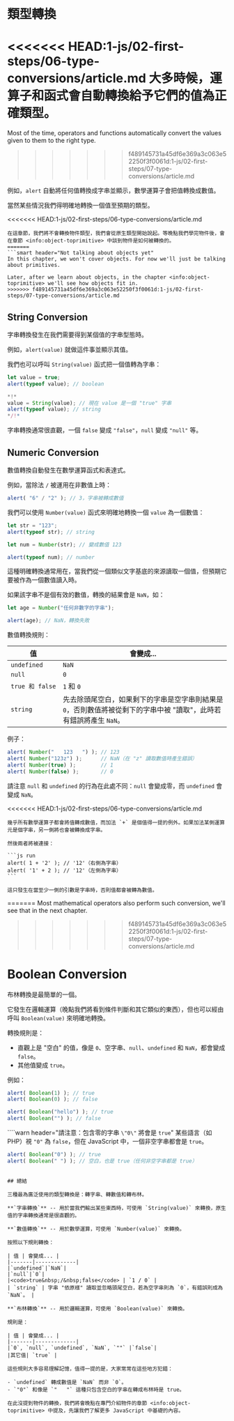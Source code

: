 # 類型轉換

<<<<<<< HEAD:1-js/02-first-steps/06-type-conversions/article.md
大多時候，運算子和函式會自動轉換給予它們的值為正確類型。
=======
Most of the time, operators and functions automatically convert the values given to them to the right type.
>>>>>>> f489145731a45df6e369a3c063e52250f3f0061d:1-js/02-first-steps/07-type-conversions/article.md

例如，`alert` 自動將任何值轉換成字串並顯示，數學運算子會把值轉換成數值。

當然某些情況我們得明確地轉換一個值至預期的類型。

<<<<<<< HEAD:1-js/02-first-steps/06-type-conversions/article.md
```smart header="還沒開始談到物件類型"
在這章節，我們將不會轉換物件類型，我們會從原生類型開始說起。等晚點我們學完物件後，會在章節 <info:object-toprimitive> 中談到物件是如何被轉換的。
=======
```smart header="Not talking about objects yet"
In this chapter, we won't cover objects. For now we'll just be talking about primitives.

Later, after we learn about objects, in the chapter <info:object-toprimitive> we'll see how objects fit in.
>>>>>>> f489145731a45df6e369a3c063e52250f3f0061d:1-js/02-first-steps/07-type-conversions/article.md
```

## String Conversion

字串轉換發生在我們需要得到某個值的字串型態時。

例如，`alert(value)` 就做這件事並顯示其值。

我們也可以呼叫 `String(value)` 函式把一個值轉為字串：

```js run
let value = true;
alert(typeof value); // boolean

*!*
value = String(value); // 現在 value 是一個 "true" 字串
alert(typeof value); // string
*/!*
```

字串轉換通常很直觀，一個 `false` 變成 `"false"`，`null` 變成 `"null"` 等。

## Numeric Conversion

數值轉換自動發生在數學運算函式和表達式。

例如，當除法 `/` 被運用在非數值上時：

```js run
alert( "6" / "2" ); // 3，字串被轉成數值
```

我們可以使用 `Number(value)` 函式來明確地轉換一個 `value` 為一個數值：

```js run
let str = "123";
alert(typeof str); // string

let num = Number(str); // 變成數值 123

alert(typeof num); // number
```

這種明確轉換通常用在，當我們從一個類似文字基底的來源讀取一個值，但預期它要被作為一個數值讀入時。

如果該字串不是個有效的數值，轉換的結果會是 `NaN`，如：

```js run
let age = Number("任何非數字的字串");

alert(age); // NaN，轉換失敗
```

數值轉換規則：

| 值 | 會變成... |
|-------|-------------|
|`undefined`|`NaN`|
|`null`|`0`|
|<code>true&nbsp;和&nbsp;false</code> | `1` 和 `0` |
| `string` | 先去除頭尾空白，如果剩下的字串是空字串則結果是 `0`，否則數值將被從剩下的字串中被 "讀取"，此時若有錯誤將產生 `NaN`。 |

例子：

```js run
alert( Number("   123   ") ); // 123
alert( Number("123z") );      // NaN（在 "z" 讀取數值時產生錯誤）
alert( Number(true) );        // 1
alert( Number(false) );       // 0
```

請注意 `null` 和 `undefined` 的行為在此處不同：`null` 會變成零，而 `undefined` 會變成 `NaN`。

<<<<<<< HEAD:1-js/02-first-steps/06-type-conversions/article.md
````smart header="加法 '+' 連接字串們"
幾乎所有數學運算子都會將值轉成數值，而加法 `+` 是個值得一提的例外。如果加法某側運算元是個字串，另一側將也會被轉換成字串。

然後兩者將被連接：

```js run
alert( 1 + '2' ); // '12'（右側為字串）
alert( '1' + 2 ); // '12'（左側為字串）
```

這只發生在當至少一側的引數是字串時，否則值都會被轉為數值。
````
=======
Most mathematical operators also perform such conversion, we'll see that in the next chapter.
>>>>>>> f489145731a45df6e369a3c063e52250f3f0061d:1-js/02-first-steps/07-type-conversions/article.md

# Boolean Conversion

布林轉換是最簡單的一個。

它發生在邏輯運算（晚點我們將看到條件判斷和其它類似的東西），但也可以經由呼叫 `Boolean(value)` 來明確地轉換。

轉換規則是：

- 直觀上是 "空白" 的值，像是 `0`、空字串、`null`、`undefined` 和 `NaN`，都會變成 `false`。
- 其他值變成 `true`。

例如：

```js run
alert( Boolean(1) ); // true
alert( Boolean(0) ); // false

alert( Boolean("hello") ); // true
alert( Boolean("") ); // false
```

````warn header="請注意：包含零的字串 `\"0\"` 將會是 `true`"
某些語言（如 PHP）視 `"0"` 為 `false`，但在 JavaScript 中，一個非空字串都會是 `true`。

```js run
alert( Boolean("0") ); // true
alert( Boolean(" ") ); // 空白，也是 true（任何非空字串都是 true）
```
````

## 總結

三種最為廣泛使用的類型轉換是：轉字串、轉數值和轉布林。

**`字串轉換`** -- 用於當我們輸出某些東西時，可使用 `String(value)` 來轉換，原生值的字串轉換通常是很直觀的。

**`數值轉換`** -- 用於數學運算，可使用 `Number(value)` 來轉換。

按照以下規則轉換：

| 值 | 會變成... |
|-------|-------------|
|`undefined`|`NaN`|
|`null`|`0`|
|<code>true&nbsp;/&nbsp;false</code> | `1 / 0` |
| `string` | 字串 "依原樣" 讀取並忽略頭尾空白，若為空字串則為 `0`，有錯誤則成為 `NaN`。 |

**`布林轉換`** -- 用於邏輯運算，可使用 `Boolean(value)` 來轉換。

規則是：

| 值 | 會變成... |
|-------|-------------|
|`0`, `null`, `undefined`, `NaN`, `""` |`false`|
|其它值| `true` |

這些規則大多容易理解記憶，值得一提的是，大家常常在這些地方犯錯：

- `undefined` 轉成數值是 `NaN` 而非 `0`。
- `"0"` 和像是 `"   "` 這種只包含空白的字串在轉成布林時是 true。

在此沒提到物件的轉換，我們將會晚點在專門介紹物件的章節 <info:object-toprimitive> 中提及，先讓我們了解更多 JavaScript 中基礎的內容。

